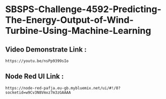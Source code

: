 # SBSPS-Challenge-4592-Predicting-The-Energy-Output-of-Wind-Turbine-Using-Machine-Learning
## Video Demonstrate Link :
    https://youtu.be/nsPp9399sIo
## Node Red UI Link : 
    https://node-red-pafja.eu-gb.mybluemix.net/ui/#!/0?socketid=w9Cv3N8Vmxz7m3zGAAAA
